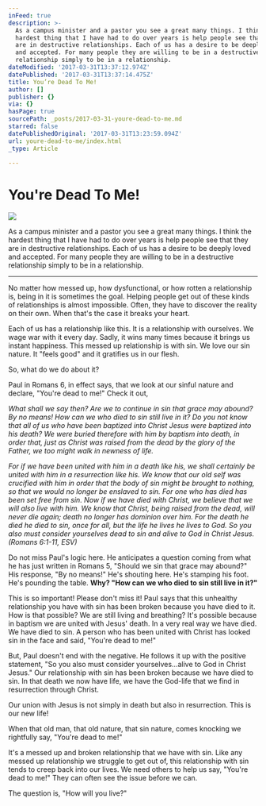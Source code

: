 ```yaml
---
inFeed: true
description: >-
  As a campus minister and a pastor you see a great many things. I think the
  hardest thing that I have had to do over years is help people see that they
  are in destructive relationships. Each of us has a desire to be deeply loved
  and accepted. For many people they are willing to be in a destructive
  relationship simply to be in a relationship.
dateModified: '2017-03-31T13:37:12.974Z'
datePublished: '2017-03-31T13:37:14.475Z'
title: You’re Dead To Me!
author: []
publisher: {}
via: {}
hasPage: true
sourcePath: _posts/2017-03-31-youre-dead-to-me.md
starred: false
datePublishedOriginal: '2017-03-31T13:23:59.094Z'
url: youre-dead-to-me/index.html
_type: Article

---
```

# You're Dead To Me!
![](https://the-grid-user-content.s3-us-west-2.amazonaws.com/67092ff2-e8ab-4dc8-b67f-3a33d148170f.jpg)

As a campus minister and a pastor you see a great many things. I think the hardest thing that I have had to do over years is help people see that they are in destructive relationships. Each of us has a desire to be deeply loved and accepted. For many people they are willing to be in a destructive relationship simply to be in a relationship.

---

No matter how messed up, how dysfunctional, or how rotten a relationship is, being in it is sometimes the goal. Helping people get out of these kinds of relationships is almost impossible. Often, they have to discover the reality on their own. When that's the case it breaks your heart.

Each of us has a relationship like this. It is a relationship with ourselves. We wage war with it every day. Sadly, it wins many times because it brings us instant happiness. This messed up relationship is with sin. We love our sin nature. It "feels good" and it gratifies us in our flesh.

So, what do we do about it?

Paul in Romans 6, in effect says, that we look at our sinful nature and declare, "You're dead to me!" Check it out,

_What shall we say then? Are we to continue in sin that grace may abound? By no means! How can we who died to sin still live in it? Do you not know that all of us who have been baptized into Christ Jesus were baptized into his death? We were buried therefore with him by baptism into death, in order that, just as Christ was raised from the dead by the glory of the Father, we too might walk in newness of life._

_For if we have been united with him in a death like his, we shall certainly be united with him in a resurrection like his. We know that our old self was crucified with him in order that the body of sin might be brought to nothing, so that we would no longer be enslaved to sin. For one who has died has been set free from sin. Now if we have died with Christ, we believe that we will also live with him. We know that Christ, being raised from the dead, will never die again; death no longer has dominion over him. For the death he died he died to sin, once for all, but the life he lives he lives to God. So you also must consider yourselves dead to sin and alive to God in Christ Jesus. (Romans 6:1-11, ESV)_

Do not miss Paul's logic here. He anticipates a question coming from what he has just written in Romans 5, "Should we sin that grace may abound?" His response, "By no means!" He's shouting here. He's stamping his foot. He's pounding the table. **Why? "How can we who died to sin still live in it?"**

This is so important! Please don't miss it! Paul says that this unhealthy relationship you have with sin has been broken because you have died to it. How is that possible? We are still living and breathing? It's possible because in baptism we are united with Jesus' death. In a very real way we have died. We have died to sin. A person who has been united with Christ has looked sin in the face and said, "You're dead to me!"

But, Paul doesn't end with the negative. He follows it up with the positive statement, "So you also must consider yourselves...alive to God in Christ Jesus." Our relationship with sin has been broken because we have died to sin. In that death we now have life, we have the God-life that we find in resurrection through Christ.

Our union with Jesus is not simply in death but also in resurrection. This is our new life!

When that old man, that old nature, that sin nature, comes knocking we rightfully say, "You're dead to me!"

It's a messed up and broken relationship that we have with sin. Like any messed up relationship we struggle to get out of, this relationship with sin tends to creep back into our lives. We need others to help us say, "You're dead to me!" They can often see the issue before we can.

The question is, "How will you live?"